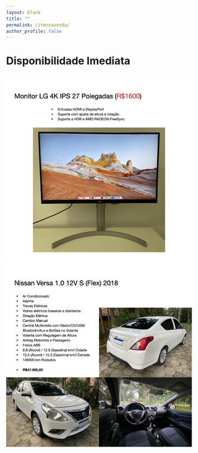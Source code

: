 ```yaml
---
layout: blank
title: ""
permalink: /itensavenda/
author_profile: false
---
```


# Disponibilidade Imediata

![](../images/its/004.png)
![](../images/its/001.jpeg)

